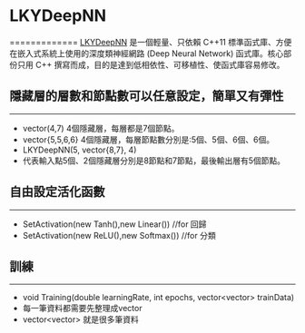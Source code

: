 # LKYDeepNN
=============
[LKYDeepNN](https://github.com/mosdeo/LKYDeepNN) 是一個輕量、只依賴 C++11 標準函式庫、方便在嵌入式系統上使用的深度類神經網路 (Deep Neural Network) 函式庫。核心部份只用 C++ 撰寫而成，目的是達到低相依性、可移植性、使函式庫容易修改。


## 隱藏層的層數和節點數可以任意設定，簡單又有彈性
-------------
- vector<int>(4,7) 4個隱藏層，每層都是7個節點。
- vector<int>{5,5,6,6} 4個隱藏層，每層節點數分別是:5個、5個、6個、6個。
- LKYDeepNN(5, vector<int>{8,7}, 4)
- 代表輸入點5個、2個隱藏層分別是8節點和7節點，最後輸出層有5個節點。


## 自由設定活化函數
-------------
- SetActivation(new Tanh(),new Linear())  //for 回歸
- SetActivation(new ReLU(),new Softmax()) //for 分類

## 訓練
-------------
- void Training(double learningRate, int epochs, vector<vector<double>> trainData)
- 每一筆資料都需要先整理成vector<double>
- vector<vector<double>> 就是很多筆資料
